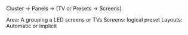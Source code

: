 Cluster -> Panels -> [TV or Presets -> Screens]

Area: A grouping a LED screens or TVs
Screens: logical preset
Layouts: Automatic or implicit
